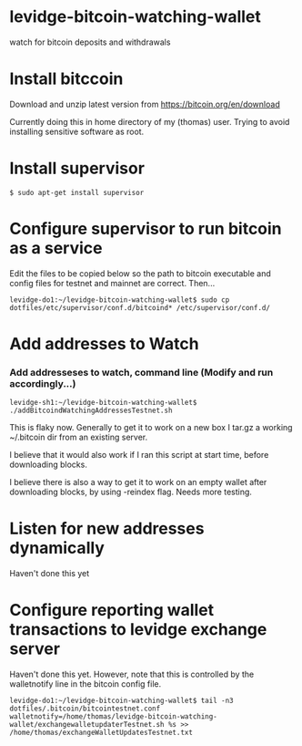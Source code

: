 # levidge-bitcoin-watching-wallet
watch for bitcoin deposits and withdrawals

# Install bitccoin

Download and unzip latest version from https://bitcoin.org/en/download

Currently doing this in home directory of my (thomas) user. Trying to avoid installing sensitive software as root.

# Install supervisor

	$ sudo apt-get install supervisor
	
# Configure supervisor to run bitcoin as a service

Edit the files to be copied below so the path to bitcoin executable and config files for testnet and mainnet are correct. Then...


	levidge-do1:~/levidge-bitcoin-watching-wallet$ sudo cp dotfiles/etc/supervisor/conf.d/bitcoind* /etc/supervisor/conf.d/

# Add addresses to Watch

### Add addresseses to watch, command line (Modify and run accordingly...)
	levidge-sh1:~/levidge-bitcoin-watching-wallet$ ./addBitcoindWatchingAddressesTestnet.sh 

This is flaky now. Generally to get it to work on a new box I tar.gz a working ~/.bitcoin dir from an existing server.

I believe that it would also work if I ran this script at start time, before downloading blocks. 

I believe there is also a way to get it to work on an empty wallet after downloading blocks, by using -reindex flag. 
Needs more testing.

# Listen for new addresses dynamically

Haven't done this yet

# Configure reporting wallet transactions to levidge exchange server

Haven't done this yet. However, note that this is controlled by the walletnotify line in the bitcoin config file. 

	levidge-do1:~/levidge-bitcoin-watching-wallet$ tail -n3 dotfiles/.bitcoin/bitcointestnet.conf 
	walletnotify=/home/thomas/levidge-bitcoin-watching-wallet/exchangewalletupdaterTestnet.sh %s >> /home/thomas/exchangeWalletUpdatesTestnet.txt
	
	
